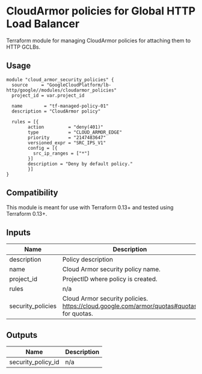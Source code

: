 # CloudArmor policies for Global HTTP Load Balancer
Terraform module for managing CloudArmor policies for attaching them to HTTP GCLBs.

## Usage
```HCL
module "cloud_armor_security_policies" {
  source     = "GoogleCloudPlatform/lb-http/google//modules/cloudarmor_policies"
  project_id = var.project_id

  name        = "tf-managed-policy-01"
  description = "CloudArmor policy"

  rules = [{
        action         = "deny(401)"
        type           = "CLOUD_ARMOR_EDGE"
        priority       = "2147483647"
        versioned_expr = "SRC_IPS_V1"
        config = [{
          src_ip_ranges = ["*"]
        }]
        description = "Deny by default policy."
        }]
}
```

## Compatibility
This module is meant for use with Terraform 0.13+ and tested using Terraform 0.13+.

<!-- BEGINNING OF PRE-COMMIT-TERRAFORM DOCS HOOK -->
## Inputs

| Name | Description | Type | Default | Required |
|------|-------------|------|---------|:--------:|
| description | Policy description | `string` | `""` | no |
| name | Cloud Armor security policy name. | `string` | n/a | yes |
| project_id | ProjectID where policy is created. | `string` | n/a | yes |
| rules | n/a | `any` | n/a | yes |
| security\_policies | Cloud Armor security policies. https://cloud.google.com/armor/quotas#quotas for quotas. | `any` | `{}` | no |

## Outputs

| Name | Description |
|------|-------------|
| security\_policy\_id | n/a |

<!-- END OF PRE-COMMIT-TERRAFORM DOCS HOOK -->
